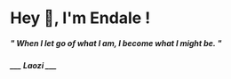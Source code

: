<h1 title="head"> Hey 👋, I'm Endale !</h1>

**<h5><i>" When I let go of what I am, I become what I might be. "</i></h5>**

*<b>___ Laozi ___</b>*
